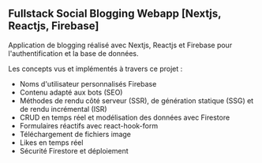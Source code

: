 ## Fullstack Social Blogging Webapp [Nextjs, Reactjs, Firebase]

Application de blogging réalisé avec Nextjs, Reactjs et Firebase pour l'authentification et la base de données.

Les concepts vus et implémentés à travers ce projet :
* Noms d'utilisateur personnalisés Firebase
* Contenu adapté aux bots (SEO)
* Méthodes de rendu côté serveur (SSR), de génération statique (SSG) et de rendu incrémental (ISR)
* CRUD en temps réel et modélisation des données avec Firestore
* Formulaires réactifs avec react-hook-form
* Téléchargement de fichiers image
* Likes en temps réel
* Sécurité Firestore et déploiement
